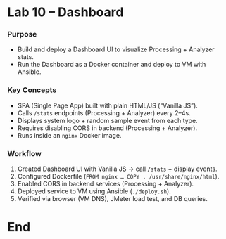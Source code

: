 
# Lab 10 – Dashboard

### Purpose
* Build and deploy a Dashboard UI to visualize Processing + Analyzer stats.
* Run the Dashboard as a Docker container and deploy to VM with Ansible.

### Key Concepts
* SPA (Single Page App) built with plain HTML/JS (“Vanilla JS”).
* Calls `/stats` endpoints (Processing + Analyzer) every 2–4s.
* Displays system logo + random sample event from each type.
* Requires disabling CORS in backend (Processing + Analyzer).
* Runs inside an `nginx` Docker image.

### Workflow
1. Created Dashboard UI with Vanilla JS → call `/stats` + display events.
2. Configured Dockerfile (`FROM nginx … COPY . /usr/share/nginx/html`).
3. Enabled CORS in backend services (Processing + Analyzer).
4. Deployed service to VM using Ansible (`./deploy.sh`).
5. Verified via browser (VM DNS), JMeter load test, and DB queries.

# End
